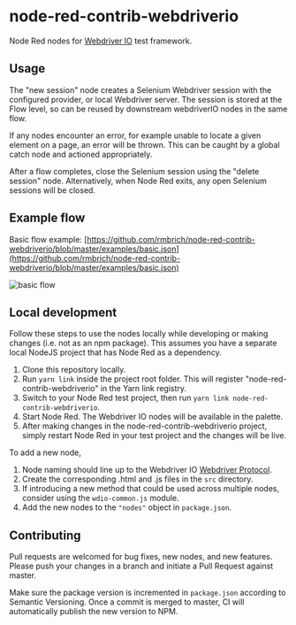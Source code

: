 # node-red-contrib-webdriverio
Node Red nodes for [Webdriver IO](https://webdriver.io) test framework.

## Usage
The "new session" node creates a Selenium Webdriver session with the configured provider, or local Webdriver server. The session is stored at the Flow level, so can be reused by downstream webdriverIO nodes in the same flow.

If any nodes encounter an error, for example unable to locate a given element on a page, an error will be thrown. This can be caught by a global catch node and actioned appropriately.

After a flow completes, close the Selenium session using the "delete session" node. Alternatively, when Node Red exits, any open Selenium sessions will be closed.

## Example flow
Basic flow example: [https://github.com/rmbrich/node-red-contrib-webdriverio/blob/master/examples/basic.json](https://github.com/rmbrich/node-red-contrib-webdriverio/blob/master/examples/basic.json)

![basic flow](https://raw.githubusercontent.com/rmbrich/node-red-contrib-webdriverio/master/examples/basic.png)

## Local development
Follow these steps to use the nodes locally while developing or making changes (i.e. not as an npm package). This assumes you have a separate local NodeJS project that has Node Red as a dependency.

1. Clone this repository locally.
2. Run `yarn link` inside the project root folder. This will register "node-red-contrib-webdriverio" in the Yarn link registry.
3. Switch to your Node Red test project, then run `yarn link node-red-contrib-webdriverio`.
4. Start Node Red. The Webdriver IO nodes will be available in the palette.
5. After making changes in the node-red-contrib-webdriverio project, simply restart Node Red in your test project and the changes will be live.

To add a new node,

1. Node naming should line up to the Webdriver IO [Webdriver Protocol](https://webdriver.io/docs/api/webdriver.html).
2. Create the corresponding .html and .js files in the `src` directory.
3. If introducing a new method that could be used across multiple nodes, consider using the `wdio-common.js` module.
4. Add the new nodes to the `"nodes"` object in `package.json`.

## Contributing
Pull requests are welcomed for bug fixes, new nodes, and new features. Please push your changes in a branch and initiate a Pull Request against master. 

Make sure the package version is incremented in `package.json` according to Semantic Versioning. Once a commit is merged to master, CI will automatically publish the new version to NPM.